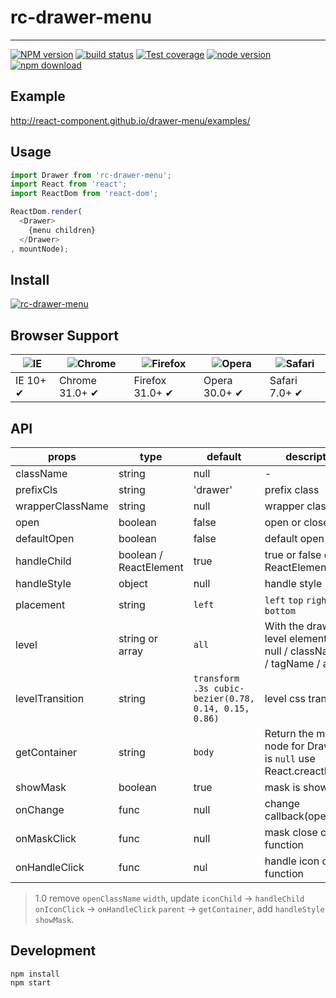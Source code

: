 # rc-drawer-menu
---

[![NPM version][npm-image]][npm-url]
[![build status][travis-image]][travis-url]
[![Test coverage][coveralls-image]][coveralls-url]
[![node version][node-image]][node-url]
[![npm download][download-image]][download-url]

[npm-image]: http://img.shields.io/npm/v/rc-drawer-menu.svg?style=flat-square
[npm-url]: http://npmjs.org/package/rc-drawer-menu
[travis-image]: https://img.shields.io/travis/react-component/drawer-menu.svg?style=flat-square
[travis-url]: https://travis-ci.org/react-component/drawer-menu
[coveralls-image]: https://img.shields.io/coveralls/react-component/drawer-menu.svg?style=flat-square
[coveralls-url]: https://coveralls.io/r/react-component/drawer-menu?branch=master
[node-image]: https://img.shields.io/badge/node.js-%3E=_0.10-green.svg?style=flat-square
[node-url]: http://nodejs.org/download/
[download-image]: https://img.shields.io/npm/dm/rc-drawer-menu.svg?style=flat-square
[download-url]: https://npmjs.org/package/rc-drawer-menu

## Example

http://react-component.github.io/drawer-menu/examples/

## Usage

```js
import Drawer from 'rc-drawer-menu';
import React from 'react';
import ReactDom from 'react-dom';

ReactDom.render(
  <Drawer>
    {menu children}
  </Drawer>
, mountNode);
```

## Install

[![rc-drawer-menu](https://nodei.co/npm/rc-drawer-menu.png)](https://npmjs.org/package/rc-drawer-menu)

## Browser Support

|![IE](https://github.com/alrra/browser-logos/blob/master/src/edge/edge_48x48.png?raw=true) | ![Chrome](https://github.com/alrra/browser-logos/blob/master/src/chrome/chrome_48x48.png?raw=true) | ![Firefox](https://github.com/alrra/browser-logos/blob/master/src/firefox/firefox_48x48.png?raw=true) | ![Opera](https://github.com/alrra/browser-logos/blob/master/src/opera/opera_48x48.png?raw=true) | ![Safari](https://github.com/alrra/browser-logos/blob/master/src/safari/safari_48x48.png?raw=true)|
| --- | --- | --- | --- | --- |
| IE 10+ ✔ | Chrome 31.0+ ✔ | Firefox 31.0+ ✔ | Opera 30.0+ ✔ | Safari 7.0+ ✔ |

## API

| props      | type           | default | description    |
|------------|----------------|---------|----------------|
| className       | string | null | - |
| prefixCls     |  string  | 'drawer' | prefix class |
| wrapperClassName | string | null | wrapper class name |
| open        | boolean  | false |  open or close menu  |
| defaultOpen | boolean  | false | default open menu |
| handleChild   | boolean / ReactElement | true | true or false or ReactElement |
| handleStyle   | object | null | handle style |
| placement  | string   |  `left` | `left` `top` `right` `bottom` |
| level     | string or array | `all` | With the drawer level element. `all`/ null / className / id / tagName / array |
| levelTransition | string | `transform .3s cubic-bezier(0.78, 0.14, 0.15, 0.86)` | level css transition |
| getContainer    | string | `body` | Return the mount node for Drawer. if is `null` use React.creactElement  |
| showMask    |  boolean  | true | mask is show |
| onChange  | func | null | change callback(open) |
| onMaskClick | func | null | mask close click function |
| onHandleClick | func | nul  | handle icon click function |

> 1.0 remove `openClassName` `width`, update `iconChild` -> `handleChild` `onIconClick` -> `onHandleClick` `parent` -> `getContainer`, add `handleStyle` `showMask`.

## Development

```
npm install
npm start
```

